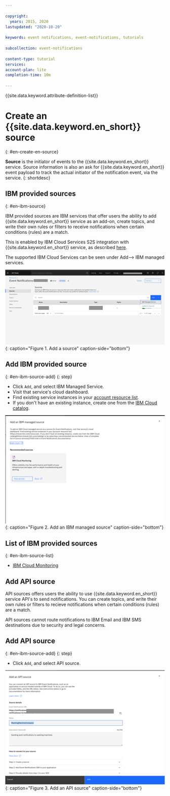 ```yaml
---

copyright:
  years: 2015, 2020
lastupdated: "2020-10-20"

keywords: event notifications, event-notifications, tutorials

subcollection: event-notifications

content-type: tutorial
services:
account-plan: lite
completion-time: 10m

---
```


{{site.data.keyword.attribute-definition-list}}

# Create an {{site.data.keyword.en_short}} source
{: #en-create-en-source}

**Source** is the initiator of events to the {{site.data.keyword.en_short}} service. Source information is also an ask for {{site.data.keyword.en_short}} event payload to track the actual initiator of the notification event, via the service.
{: shortdesc}


## IBM provided sources
{: #en-ibm-source}

IBM provided sources are IBM services that offer users the ability to add {{site.data.keyword.en_short}} service as an add-on, create topics, and write their own rules or filters to receive notifications when certain conditions (rules) are a match.

This is enabled by IBM Cloud Services S2S integration with {{site.data.keyword.en_short}} service, as described
[here](https://pages.github.ibm.com/Notification-Hub/planning/internal-adopters/onboarding-procedure.html).

The supported IBM Cloud Services can be seen under Add--> IBM managed services.


![Add a source](images/en-source1.png "Source"){: caption="Figure 1. Add a source" caption-side="bottom"}

## Add IBM provided source
{: #en-ibm-source-add}
{: step}
- Click `Add`, and select IBM Managed Service.
- Visit that service's cloud dashboard.
- Find existing service instances in your [account resource list](https://cloud.ibm.com/resources).
- If you don't have an existing instance, create one from the [IBM Cloud catalog](https://cloud.ibm.com/catalog).

![Add topic details](images/en-source2.png "Source"){: caption="Figure 2. Add an IBM managed source" caption-side="bottom"}

## List of IBM provided sources
{: #en-ibm-source-list}

- [IBM Cloud Monitoring](https://cloud.ibm.com/catalog/services/ibm-cloud-monitoring?callback=%2Fobserve%2Fmonitoring%2Fcreate)


## Add API source
API sources offers users the ability to use {{site.data.keyword.en_short}} service API's to send notifications.
You can create topics, and write their own rules or filters to recieve notifications when certain conditions (rules) are a match.

API sources cannot route notifications to IBM Email and IBM SMS destinations due to security and legal concerns.

## Add API source
{: #en-ibm-source-add}
{: step}
- Click `Add`, and select API source.

![Add topic details](images/en-source3.png "Source"){: caption="Figure 3. Add an API source" caption-side="bottom"}
